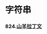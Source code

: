 # 字符串

### 824.[山羊拉丁文](https://github.com/Bingo-Z/Algorithm/blob/main/LeetCode/One-question-per-day/%5B824%5D.%E5%B1%B1%E7%BE%8A%E6%8B%89%E4%B8%81%E6%96%87.md)
